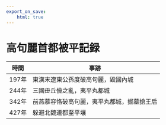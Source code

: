 ```yaml
---
export_on_save:
    html: true
---
```


# 高句麗首都被平記録

時間|事跡
--|--
197年|東漢末遼東公孫度破高句麗，毀國內城
244年|三國毌丘儉之亂，夷平丸都城
342年|前燕慕容恪破高句麗，夷平丸都城，掘墓搶王后
427年|躲避北魏遷都至平壤